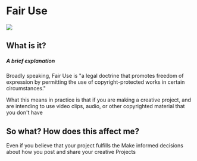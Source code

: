 # Fair Use

![](https://image.shutterstock.com/image-vector/fair-use-word-cloud-concept-260nw-1409782694.jpg)

## What is it?

##### A brief explanation

Broadly speaking, Fair Use is "a legal doctrine that promotes freedom of expression by permitting the use of copyright-protected works in certain circumstances."

What this means in practice is that if you are making a creative project, and are intending to use video clips, audio, or other copyrighted material that you don't have


## So what? How does this affect me?

Even if you believe that your project fulfills the Make informed decisions about how you post and share your creative Projects
 

